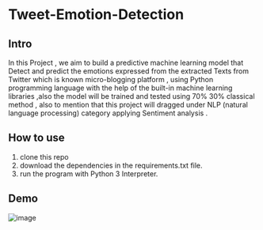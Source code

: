# Tweet-Emotion-Detection

## Intro

In this Project , we aim to build a predictive machine learning model that Detect and
predict the emotions expressed from the extracted Texts from Twitter which is known
micro-blogging platform , using Python programming language with the help of the
built-in machine learning libraries ,also the model will be trained and tested using 70%
30% classical method , also to mention that this project will dragged under NLP
(natural language processing) category applying Sentiment analysis .

## How to use

1. clone this repo 
2. download the dependencies in the requirements.txt file. 
3. run the program with Python 3 Interpreter.

## Demo

![image](https://user-images.githubusercontent.com/61794720/219867392-b368e877-dc77-4685-b693-09c1ce43b5a0.png)

